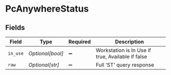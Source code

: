 # PcAnywhereStatus


## Fields

| Field                                             | Type                                              | Required                                          | Description                                       |
| ------------------------------------------------- | ------------------------------------------------- | ------------------------------------------------- | ------------------------------------------------- |
| `in_use`                                          | *Optional[bool]*                                  | :heavy_minus_sign:                                | Workstation is In Use if true, Available if false |
| `raw`                                             | *Optional[str]*                                   | :heavy_minus_sign:                                | Full 'ST' query response                          |